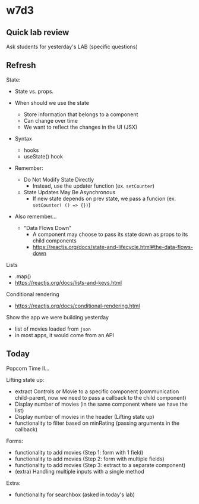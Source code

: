 
# w7d3

<!-- 

Notes:
- We will work on the app "popcorn-time" we created the day before
- React Forms can take much longer than it seems (about 4h)

LAB today ("React IronNutrition") is VERY VERY demanding
- try to finish earlier so that they have more time
- offer students the possibility to work in pairs
- give extra guidance for first iterations


-->


## Quick lab review

Ask students for yesterday's LAB (specific questions)



## Refresh


State:

- State vs. props.

- When should we use the state
  - Store information that belongs to a component
  - Can change over time
  - We want to reflect the changes in the UI (JSX)

- Syntax
  - hooks
  - useState() hook

- Remember:
    - Do Not Modify State Directly
        - Instead, use the updater function (ex. `setCounter`)
    - State Updates May Be Asynchronous
        - If new state depends on prev state, we pass a funcion
        (ex. `setCounter( () => {})`)

- Also remember...
    - "Data Flows Down"
      - A component may choose to pass its state down as props to its child components
      - https://reactjs.org/docs/state-and-lifecycle.html#the-data-flows-down


Lists
- .map()
- https://reactjs.org/docs/lists-and-keys.html

Conditional rendering
- https://reactjs.org/docs/conditional-rendering.html


Show the app we were building yesterday
- list of movies loaded from `json`
- in most apps, it would come from an API



## Today

Popcorn Time II...

Lifting state up:
- extract Controls or Movie to a specific component (communication child-parent, now we need to pass a callback to the child component) 
- Display number of movies (in the same component where we have the list)
- Display number of movies in the header (Lifting state up)
- functionality to filter based on minRating (passing arguments in the callback)

Forms:
- functionality to add movies (Step 1: form with 1 field)
- functionality to add movies (Step 2: form with multiple fields)
- functionality to add movies (Step 3: extract to a separate component)
- (extra) Handling multiple inputs with a single method

Extra:
- functionality for searchbox (asked in today's lab)
